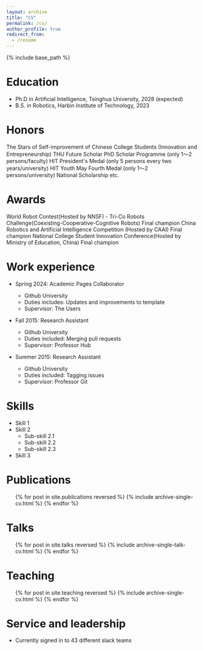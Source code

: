 ```yaml
---
layout: archive
title: "CV"
permalink: /cv/
author_profile: true
redirect_from:
  - /resume
---
```


{% include base_path %}

Education
======
* Ph.D in Artificial Intelligence, Tsinghua University, 2028 (expected)
* B.S. in Robotics, Harbin Institute of Technology, 2023


Honors
======
The Stars of Self-improvement of Chinese College Students (Innovation and Entrepreneurship)
THU Future Scholar PhD Scholar Programme (only 1～2 persons/faculty)
HIT President's Medal (only 5 persons every two years/university)
HIT Youth May Fourth Medal (only 1～2 persons/university)
National Scholarship etc.

Awards
======
World Robot Contest(Hosted by NNSF) - Tri-Co Robots Challenge(Coexisting-Cooperative-Cognitive Robots) Final champion 
China Robotics and Artificial Intelligence Competition (Hosted by CAAI) Final champion 
National College Student Innovation Conference(Hosted by Ministry of Education, China) Final champion 



Work experience
======
* Spring 2024: Academic Pages Collaborator
  * Github University
  * Duties includes: Updates and improvements to template
  * Supervisor: The Users

* Fall 2015: Research Assistant
  * Github University
  * Duties included: Merging pull requests
  * Supervisor: Professor Hub

* Summer 2015: Research Assistant
  * Github University
  * Duties included: Tagging issues
  * Supervisor: Professor Git
  
Skills
======
* Skill 1
* Skill 2
  * Sub-skill 2.1
  * Sub-skill 2.2
  * Sub-skill 2.3
* Skill 3

Publications
======
  <ul>{% for post in site.publications reversed %}
    {% include archive-single-cv.html %}
  {% endfor %}</ul>
  
Talks
======
  <ul>{% for post in site.talks reversed %}
    {% include archive-single-talk-cv.html  %}
  {% endfor %}</ul>
  
Teaching
======
  <ul>{% for post in site.teaching reversed %}
    {% include archive-single-cv.html %}
  {% endfor %}</ul>
  
Service and leadership
======
* Currently signed in to 43 different slack teams
